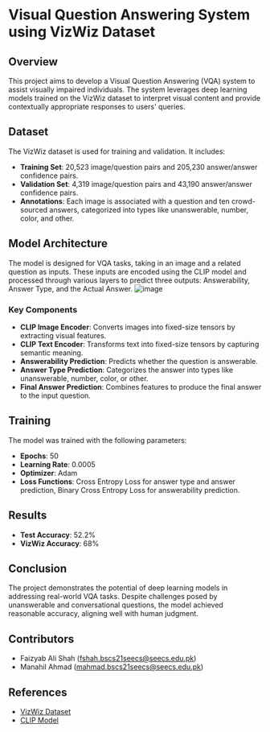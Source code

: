 # Visual Question Answering System using VizWiz Dataset

## Overview
This project aims to develop a Visual Question Answering (VQA) system to assist visually impaired individuals. The system leverages deep learning models trained on the VizWiz dataset to interpret visual content and provide contextually appropriate responses to users' queries.

## Dataset
The VizWiz dataset is used for training and validation. It includes:
- **Training Set**: 20,523 image/question pairs and 205,230 answer/answer confidence pairs.
- **Validation Set**: 4,319 image/question pairs and 43,190 answer/answer confidence pairs.
- **Annotations**: Each image is associated with a question and ten crowd-sourced answers, categorized into types like unanswerable, number, color, and other.

## Model Architecture
The model is designed for VQA tasks, taking in an image and a related question as inputs. These inputs are encoded using the CLIP model and processed through various layers to predict three outputs: Answerability, Answer Type, and the Actual Answer.
![image](https://github.com/user-attachments/assets/6975df9e-e96e-453f-abb4-30b07060908d)


### Key Components
- **CLIP Image Encoder**: Converts images into fixed-size tensors by extracting visual features.
- **CLIP Text Encoder**: Transforms text into fixed-size tensors by capturing semantic meaning.
- **Answerability Prediction**: Predicts whether the question is answerable.
- **Answer Type Prediction**: Categorizes the answer into types like unanswerable, number, color, or other.
- **Final Answer Prediction**: Combines features to produce the final answer to the input question.

## Training
The model was trained with the following parameters:
- **Epochs**: 50
- **Learning Rate**: 0.0005
- **Optimizer**: Adam
- **Loss Functions**: Cross Entropy Loss for answer type and answer prediction, Binary Cross Entropy Loss for answerability prediction.

## Results
- **Test Accuracy**: 52.2%
- **VizWiz Accuracy**: 68%

## Conclusion
The project demonstrates the potential of deep learning models in addressing real-world VQA tasks. Despite challenges posed by unanswerable and conversational questions, the model achieved reasonable accuracy, aligning well with human judgment.

## Contributors
- Faizyab Ali Shah (fshah.bscs21seecs@seecs.edu.pk)
- Manahil Ahmad (mahmad.bscs21seecs@seecs.edu.pk)

## References
- [VizWiz Dataset](https://www.kaggle.com/datasets/lhanhsin/vizwiz)
- [CLIP Model](https://github.com/openai/CLIP)
